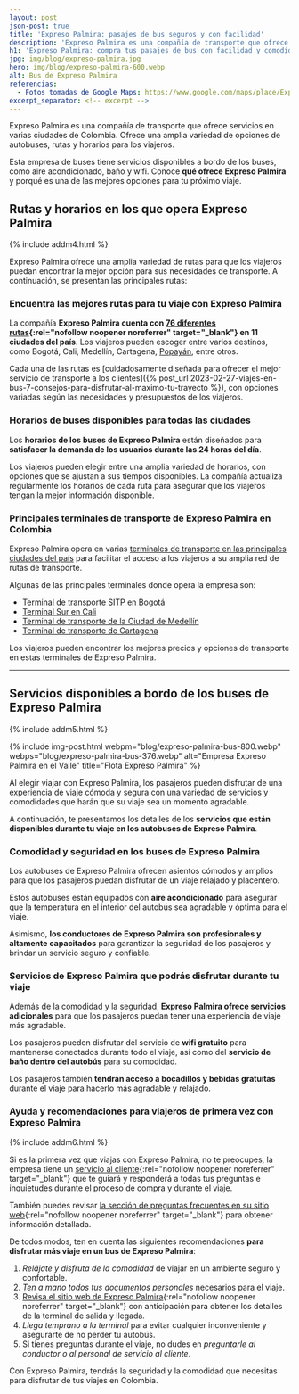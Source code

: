 ```yaml
---
layout: post
json-post: true
title: 'Expreso Palmira: pasajes de bus seguros y con facilidad'
description: 'Expreso Palmira es una compañía de transporte que ofrece servicios en varias ciudades de Colombia. Ofrece muchas opciones de autobuses, rutas y horarios.'
h1: 'Expreso Palmira: compra tus pasajes de bus con facilidad y comodidad en Colombia'
jpg: img/blog/expreso-palmira.jpg
hero: img/blog/expreso-palmira-600.webp
alt: Bus de Expreso Palmira
referencias:
  - Fotos tomadas de Google Maps: https://www.google.com/maps/place/Expres%C3%B3+palmira+popayan/@2.4507012,-76.6084496,15z/data=!4m6!3m5!1s0x8e3003e28aa57ded:0xb462132c811d8d40!8m2!3d2.4507012!4d-76.6084496!16s%2Fg%2F11lrhs1c5n?entry=ttu
excerpt_separator: <!-- excerpt -->
---
```

Expreso Palmira es una compañía de transporte que ofrece servicios en varias ciudades de Colombia. Ofrece una amplia variedad de opciones de autobuses, rutas y horarios para los viajeros.
<!-- excerpt -->

Esta empresa de buses tiene servicios disponibles a bordo de los buses, como aire acondicionado, baño y wifi. Conoce **qué ofrece Expreso Palmira** y porqué es una de las mejores opciones para tu próximo viaje.

## Rutas y horarios en los que opera Expreso Palmira

{% include addm4.html %}

Expreso Palmira ofrece una amplia variedad de rutas para que los viajeros puedan encontrar la mejor opción para sus necesidades de transporte. A continuación, se presentan las principales rutas:

### Encuentra las mejores rutas para tu viaje con Expreso Palmira

La compañía **Expreso Palmira cuenta con [76 diferentes rutas](https://expresopalmira.com.co/rutas){:rel="nofollow noopener noreferrer" target="_blank"} en 11 ciudades del país**. Los viajeros pueden escoger entre varios destinos, como Bogotá, Cali, Medellín, Cartagena, [Popayán]({{'terminal-de-popayan'|relative_url}} "Terminal Popayán"), entre otros.

Cada una de las rutas es [cuidadosamente diseñada para ofrecer el mejor servicio de transporte a los clientes]({% post_url 2023-02-27-viajes-en-bus-7-consejos-para-disfrutar-al-maximo-tu-trayecto %}), con opciones variadas según las necesidades y presupuestos de los viajeros.

### Horarios de buses disponibles para todas las ciudades

Los **horarios de los buses de Expreso Palmira** están diseñados para **satisfacer la demanda de los usuarios durante las 24 horas del día**.

Los viajeros pueden elegir entre una amplia variedad de horarios, con opciones que se ajustan a sus tiempos disponibles. La compañía actualiza regularmente los horarios de cada ruta para asegurar que los viajeros tengan la mejor información disponible.

### Principales terminales de transporte de Expreso Palmira en Colombia

Expreso Palmira opera en varias [terminales de transporte en las principales ciudades del país]({{'terminales-de-colombia'|relative_url}} "Terminales de Colombia") para facilitar el acceso a los viajeros a su amplia red de rutas de transporte.

Algunas de las principales terminales donde opera la empresa son:

* [Terminal de transporte SITP en Bogotá]({{'terminal-de-bogota'|relative_url}} "Terminales Salitres, Sur y Norte en Bogotá")
* [Terminal Sur en Cali]({{'terminal-de-cali'|relative_url}} "Terminal Cali")
* [Terminal de transporte de la Ciudad de Medellín]({{'terminal-de-medellin'|relative_url}} "Terminales Sur y Norte en Medellín")
* [Terminal de transporte de Cartagena]({{'terminal-de-cartagena'|relative_url}} "Terminal Cartagena")

Los viajeros pueden encontrar los mejores precios y opciones de transporte en estas terminales de Expreso Palmira.

----

## Servicios disponibles a bordo de los buses de Expreso Palmira

{% include addm5.html %}

{% include img-post.html webpm="blog/expreso-palmira-bus-800.webp" webps="blog/expreso-palmira-bus-376.webp" alt="Empresa Expreso Palmira en el Valle" title="Flota Expreso Palmira" %}

Al elegir viajar con Expreso Palmira, los pasajeros pueden disfrutar de una experiencia de viaje cómoda y segura con una variedad de servicios y comodidades que harán que su viaje sea un momento agradable.

A continuación, te presentamos los detalles de los **servicios que están disponibles durante tu viaje en los autobuses de Expreso Palmira**.

### Comodidad y seguridad en los buses de Expreso Palmira

Los autobuses de Expreso Palmira ofrecen asientos cómodos y amplios para que los pasajeros puedan disfrutar de un viaje relajado y placentero.

Estos autobuses están equipados con **aire acondicionado** para asegurar que la temperatura en el interior del autobús sea agradable y óptima para el viaje.

Asimismo, **los conductores de Expreso Palmira son profesionales y altamente capacitados** para garantizar la seguridad de los pasajeros y brindar un servicio seguro y confiable.

### Servicios de Expreso Palmira que podrás disfrutar durante tu viaje

Además de la comodidad y la seguridad, **Expreso Palmira ofrece servicios adicionales** para que los pasajeros puedan tener una experiencia de viaje más agradable.

Los pasajeros pueden disfrutar del servicio de **wifi gratuito** para mantenerse conectados durante todo el viaje, así como del **servicio de baño dentro del autobús** para su comodidad.

Los pasajeros también **tendrán acceso a bocadillos y bebidas gratuitas** durante el viaje para hacerlo más agradable y relajado.

### Ayuda y recomendaciones para viajeros de primera vez con Expreso Palmira

{% include addm6.html %}

Si es la primera vez que viajas con Expreso Palmira, no te preocupes, la empresa tiene un [servicio al cliente](https://expresopalmira.com.co/servicio-cliente){:rel="nofollow noopener noreferrer" target="_blank"} que te guiará y responderá a todas tus preguntas e inquietudes durante el proceso de compra y durante el viaje.

También puedes revisar [la sección de preguntas frecuentes en su sitio web](https://expresopalmira.com.co/servicio-cliente/preguntas){:rel="nofollow noopener noreferrer" target="_blank"} para obtener información detallada.

De todos modos, ten en cuenta las siguientes recomendaciones **para disfrutar más viaje en un bus de Expreso Palmira**:

1. *Relájate y disfruta de la comodidad* de viajar en un ambiente seguro y confortable.
2. *Ten a mano todos tus documentos personales* necesarios para el viaje.
3. [Revisa el sitio web de Expreso Palmira](https://expresopalmira.com.co/){:rel="nofollow noopener noreferrer" target="_blank"} con anticipación para obtener los detalles de la terminal de salida y llegada.
4. *Llega temprano a la terminal* para evitar cualquier inconveniente y asegurarte de no perder tu autobús.
5. Si tienes preguntas durante el viaje, no dudes en *preguntarle al conductor o al personal de servicio al cliente*.

Con Expreso Palmira, tendrás la seguridad y la comodidad que necesitas para disfrutar de tus viajes en Colombia.
